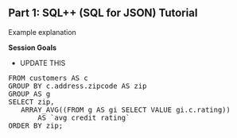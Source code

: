 ## <b>Part 1: SQL++ (SQL for JSON) Tutorial </b>

Example explanation

<b>Session Goals</b>

* UPDATE THIS

<pre id="example">
FROM customers AS c
GROUP BY c.address.zipcode AS zip
GROUP AS g
SELECT zip,
   ARRAY_AVG((FROM g AS gi SELECT VALUE gi.c.rating))
       AS `avg credit rating`
ORDER BY zip;
</pre>
